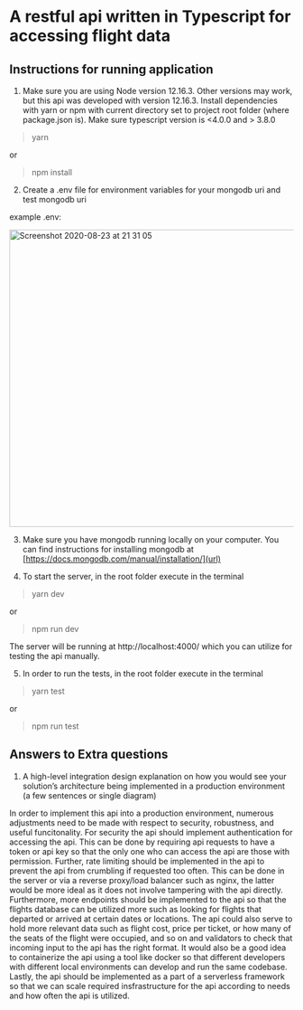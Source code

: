# A restful api written in Typescript for accessing flight data



## Instructions for running application
1. Make sure you are using Node version 12.16.3. Other versions may work, but this api was developed with version 12.16.3. Install dependencies with yarn or npm with current directory set to project root folder (where package.json is). Make sure typescript version is <4.0.0 and > 3.8.0
> yarn

or

> npm install

2. Create a .env file for environment variables for your mongodb uri and test mongodb uri

example .env:

<img width="526" alt="Screenshot 2020-08-23 at 21 31 05" src="https://user-images.githubusercontent.com/46464571/90980885-2d818f80-e588-11ea-98bb-43f8d0ade195.png">

3. Make sure you have mongodb running locally on your computer. You can find instructions for installing mongodb at [https://docs.mongodb.com/manual/installation/](url)

4. To start the server, in the root folder execute in the terminal

> yarn dev

or

> npm run dev

The server will be running at http://localhost:4000/ which you can utilize for testing the api manually.

5. In order to run the tests, in the root folder execute in the terminal

> yarn test

or

> npm run test

## Answers to Extra questions

1. A high-level integration design explanation on how you would see your solution’s architecture
being implemented in a production environment (a few sentences or single diagram)

In order to implement this api into a production environment, numerous adjustments need to be made with respect to security, robustness, and useful funcitonality. For security  the api should implement authentication for accessing the api. This can be done by requiring api requests to have a token or api key so that the only one who can access the api are those with permission. Further, rate limiting should be implemented in the api to prevent the api from crumbling if requested too often. This can be done in the server or via a reverse proxy/load balancer such as nginx, the latter would be more ideal as it does not involve tampering with the api directly. Furthermore, more endpoints should be implemented to the api so that the flights database can be utilized more such as looking for flights that departed or arrived at certain dates or locations. The api could also serve to hold more relevant data such as flight cost, price per ticket, or how many of the seats of the flight were occupied, and so on and validators to check that incoming input to the api has the right format. It would also be a good idea to containerize the api using a tool like docker so that different developers with different local environments can develop and run the same codebase. Lastly, the api should be implemented as a part of a serverless framework so that we can scale required insfrastructure for the api according to needs and how often the api is utilized.

